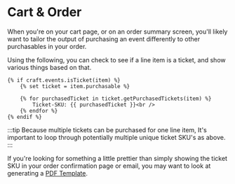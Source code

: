 # Cart & Order
When you're on your cart page, or on an order summary screen, you'll likely want to tailor the output of purchasing an event differently to other purchasables in your order.

Using the following, you can check to see if a line item is a ticket, and show various things based on that.

```twig
{% if craft.events.isTicket(item) %}
    {% set ticket = item.purchasable %}

    {% for purchasedTicket in ticket.getPurchasedTickets(item) %}
        Ticket-SKU: {{ purchasedTicket }}<br />
    {% endfor %}
{% endif %}
```

:::tip
Because multiple tickets can be purchased for one line item, It's important to loop through potentially multiple unique ticket SKU's as above.
:::

If you're looking for something a little prettier than simply showing the ticket SKU in your order confirmation page or email, you may want to look at generating a [PDF Template](docs:template-guides/pdf-template).
